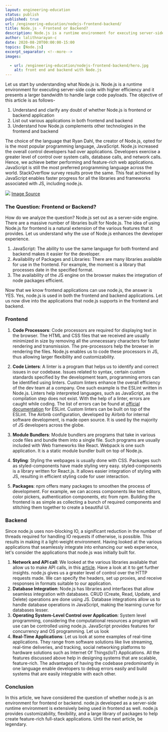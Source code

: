 ```yaml
---
layout: engineering-education
status: publish
published: true
url: /engineering-education/nodejs-frontend-backend/
title: Node.js - Frontend or Backend?
description: Node.js is a runtime environment for executing server-side code with higher efficiency and it presents a larger bandwidth to handle large code payloads.
author: lalithnarayan-c
date: 2020-08-20T00:00:00-15:00
topics: [Node.js]
excerpt_separator: <!--more-->
images:

  - url: /engineering-education/nodejs-frontend-backend/hero.jpg
    alt: front end and backend with Node.js
---
```

Let us start by understanding what Node.js is. Node.js is a runtime environment for executing server-side code with higher efficiency and it presents a larger bandwidth to handle large code payloads. The objective of this article is as follows-
<!--more-->

1. Understand and clarify any doubt of whether Node.js is frontend or backend application
2. List out various applications in both frontend and backend
3. Understand how Node.js complements other technologies in the frontend and backend

The choice of the language that Ryan Dahl, the creator of Node.js, opted for is the most popular programming language, JavaScript.
Node.js increased the overall control developers had over applications. Developers exercise a greater level of control over system calls, database calls, and network calls. Hence, we achieve better performing and feature-rich web applications. JavaScript is still the most preferred programming language across the world. StackOverflow survey results prove the same. This feat achieved by JavaScript enables faster progress for all the libraries and frameworks associated with JS, including node.js.

![](/engineering-education/nodejs-frontend-backend/stackoverflowresults.jpg)
[Image Source](https://insights.stackoverflow.com/survey/2020)

<!-- Frontend -->
### The Question: Frontend or Backend?

How do we analyze the question? Node.js set out as a server-side engine. There are a massive number of libraries built for Node.js.
The idea of using Node.js for frontend is a natural extension of the various features that it provides. Let us understand why the use of Node.js enhances the developer experience.

1. JavaScript: The ability to use the same language for both frontend and backend makes it easier for the developer.
2. Availability of Packages and Libraries: There are many libraries available for use in the frontend. For example, the moment is a library that processes date in the specified format.
3. The availability of the JS engine on the browser makes the integration of node packages efficient.

Now that we know frontend applications can use node.js, the answer is YES. Yes, node.js is used in both the frontend and backend applications. Let us now dive into the applications that node.js supports in the frontend and backend.

### Frontend


1. **Code Processors**: Code processors are required for displaying text in the browser. The HTML and CSS files that we received are usually minimized in size by removing all the unnecessary characters for faster rendering and transmission. The pre-processors help the browser in rendering the files. Node.js enables us to code these processors in JS, thus allowing larger flexibility and customizability.

2. **Code Linters**: A linter is a program that helps us to identify and correct issues in our codebase. Issues related to syntax, certain custom standards specified by the development team, programming errors can be identified using linters. Custom linters enhance the overall efficiency of the dev team at a company. One such example is the ESLint written in Node.js. Linters help interpreted languages, such as JavaScript, as the compilation step does not exist. With the help of a linter, errors are caught while coding. The list of errors can be found at [official documentation](https://eslint.org/docs/rules/) for ESLint. Custom linters can be built on top of the ESLint. The Airbnb configuration, developed by Airbnb for internal software development, is made open source. It is used by the majority of JS developers across the globe.


3. **Module Bundlers**: Module bundlers are programs that take in various code files and bundle them into a single file. Such programs are usually included with Web frameworks like React. Webpack is one such application. It is a static module bundler built on top of Node.js.

4. **Styling**: Styling the webpages is usually done with CSS. Packages such as styled-components have made styling very easy. styled-components is a library written for React.js. It allows easier integration of styling with JS, resulting in efficient styling code for user interaction.

5. **Packages**: npm offers many packages to smoothen the process of development. For example, we can access components like text editors, color pickers, authentication components, etc from npm. Building the frontend is as simple as collecting a bunch of required components and stitching them together to create a beautiful UI.


<!-- Backend -->

### Backend

Since node.js uses non-blocking IO, a significant reduction in the number of threads required for handling IO requests if otherwise, is possible. This results in making it a light-weight environment. Having looked at the various applications that seamlessly integrate into enhancing our web experience, let's consider the applications that node.js was initially built for.

1. **Network and API call**: We looked at the various libraries available that allow us to make API calls, in this [article](/engineering-education/http-requests-nodejs/). Have a look at it to get further insights. node.js gives us a greater level of control over the HTTP requests made. We can specify the headers, set up proxies, and receive responses in formats suitable to our application.   
2. **Database Integration**: Node.js has libraries and interfaces that allow seamless integration with databases. CRUD (Create, Read, Update, and Delete) operations are done using JS. Database integrations allow us to handle database operations in JavaScript, making the learning curve for databases lesser.   
3. **Operating System-Level Control over Application**: System level programming, considering the computational resources a program will use can be controlled using node.js. JavaScript provides features for concurrency and OS programming.  Let us look
4. **Real-Time Applications**: Let us look at some examples of real-time applications. They range from software solutions like live streaming, real-time deliveries, and tracking, social networking platforms to hardware solutions such as Internet Of Things(IoT) Applications. All the features discussed above help in designing systems that are scalable, feature-rich. The advantages of having the codebase predominantly in one language enable developers to debug errors easily and build systems that are easily integrable with each other.

### Conclusion
In this article, we have considered the question of whether node.js is an environment for frontend or backend. node.js developed as a server-side runtime environment is extensively being used in frontend as well. node.js provides customizability, flexibility, and a large library of packages to help create feature-rich full-stack applications. Until the next article, be legendary.

